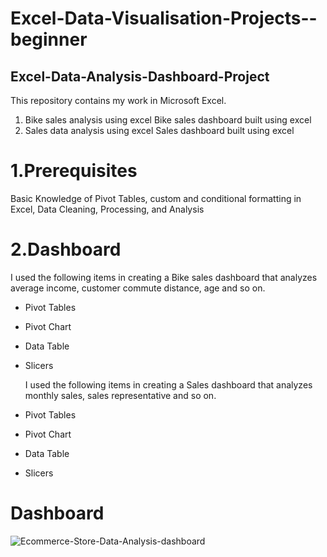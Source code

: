 # Excel-Data-Visualisation-Projects--beginner
## Excel-Data-Analysis-Dashboard-Project

This repository contains my work in Microsoft Excel.

1. Bike sales analysis using excel
   Bike sales dashboard built using excel
2. Sales data analysis using excel
   Sales dashboard built using excel

# 1.Prerequisites
Basic Knowledge of Pivot Tables, custom and conditional formatting in Excel, Data Cleaning, Processing, and Analysis

# 2.Dashboard
I used the following items in creating a Bike sales dashboard that analyzes average income, customer commute distance, age and so on.
- Pivot Tables
- Pivot Chart
- Data Table
- Slicers

  I used the following items in creating a Sales dashboard that analyzes monthly sales, sales representative and so on.
- Pivot Tables
- Pivot Chart
- Data Table
- Slicers

# Dashboard
![Ecommerce-Store-Data-Analysis-dashboard](https://user-images.githubusercontent.com/60383145/222998126-5185133f-6f7b-4bda-bb44-494a7585c734.jpg)
